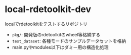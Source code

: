 # local-rdetoolkit-dev

localでrdetoolkitをテストするリポジトリ

- `pkg/`: 開発版のrdetoolkitのwheel等格納する
- `test_dataset`: 各種モードのサンプルデータセットを格納
- main.pyやmodules以下はダミー用の構造化処理
